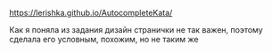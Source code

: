 https://lerishka.github.io/AutocompleteKata/

Как я поняла из задания дизайн странички не так важен, поэтому сделала его условным, похожим, но не таким же
